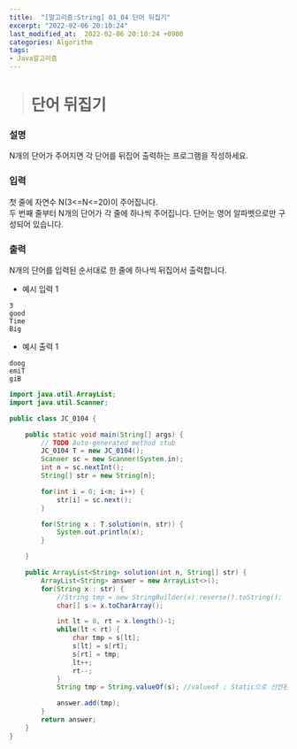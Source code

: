 ```yaml
---
title:  "[알고리즘:String] 01_04 단어 뒤집기"
excerpt: "2022-02-06 20:10:24"
last_modified_at:  2022-02-06 20:10:24 +0900
categories: Algorithm
tags:
- Java알고리즘
---
```


># 단어 뒤집기  

### 설명  

N개의 단어가 주어지면 각 단어를 뒤집어 출력하는 프로그램을 작성하세요.  


### 입력  

첫 줄에 자연수 N(3<=N<=20)이 주어집니다.   
두 번째 줄부터 N개의 단어가 각 줄에 하나씩 주어집니다. 단어는 영어 알파벳으로만 구성되어 있습니다.  


### 출력  

N개의 단어를 입력된 순서대로 한 줄에 하나씩 뒤집어서 출력합니다.  

- 예시 입력 1   
```
3
good
Time
Big
```
- 예시 출력 1  
```
doog
emiT
giB
```


```java
import java.util.ArrayList;
import java.util.Scanner;

public class JC_0104 {

	public static void main(String[] args) {
		// TODO Auto-generated method stub
		JC_0104 T = new JC_0104();
		Scanner sc = new Scanner(System.in);
		int n = sc.nextInt();
		String[] str = new String[n];

		for(int i = 0; i<n; i++) {
			str[i] = sc.next();
		}

		for(String x : T.solution(n, str)) {
			System.out.println(x);
		}

	}

	public ArrayList<String> solution(int n, String[] str) {
		ArrayList<String> answer = new ArrayList<>();
		for(String x : str) {
			//String tmp = new StringBuilder(x).reverse().toString();
			char[] s = x.toCharArray();

			int lt = 0, rt = x.length()-1;
			while(lt < rt) {
				char tmp = s[lt];
				s[lt] = s[rt];
				s[rt] = tmp;
				lt++;
				rt--;
			}
			String tmp = String.valueOf(s); //valueof : Static으로 선언된 클래스 메소드

			answer.add(tmp);
		}
		return answer;
	}
}


```
